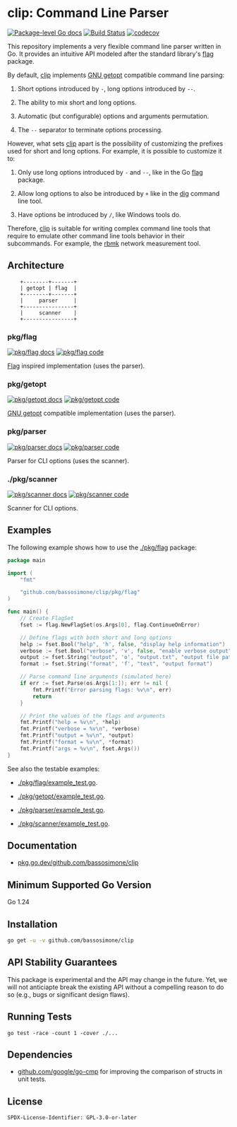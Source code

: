 # clip: Command Line Parser

[![Package-level Go docs](https://pkg.go.dev/badge/github.com/bassosimone/clip)](https://pkg.go.dev/github.com/bassosimone/clip) [![Build Status](https://github.com/bassosimone/clip/actions/workflows/go.yml/badge.svg)](https://github.com/bassosimone/clip/actions) [![codecov](https://codecov.io/gh/bassosimone/clip/branch/main/graph/badge.svg)](https://codecov.io/gh/bassosimone/clip)

This repository implements a very flexible command line parser
written in Go. It provides an intuitive API modeled after the
standard library's [flag](https://pkg.go.dev/flag) package.

By default, [clip](https://github.com/bassosimone/clip) implements
[GNU getopt](https://linux.die.net/man/3/getopt) compatible
command line parsing:

1. Short options introduced by `-`, long options introduced by `--`.

2. The ability to mix short and long options.

3. Automatic (but configurable) options and arguments permutation.

4. The `--` separator to terminate options processing.

However, what sets [clip](https://github.com/bassosimone/clip) apart is
the possibility of customizing the prefixes used for short and long
options. For example, it is possible to customize it to:

1. Only use long options introduced by `-` and `--`, like in the
Go [flag](https://pkg.go.dev/flag) package.

2. Allow long options to also be introduced by `+` like in the
[dig](https://linux.die.net/man/1/dig) command line tool.

3. Have options be introduced by `/`, like Windows tools do.

Therefore, [clip](https://github.com/bassosimone/clip) is suitable
for writing complex command line tools that require to emulate other
command line tools behavior in their subcommands. For example, the
[rbmk](https://github.com/rbmk-project/rbmk) network measurement tool.

## Architecture

```
    +--------+-------+
    | getopt | flag  |
    +--------+-------+
    |     parser     |
    +----------------+
    |     scanner    |
    +----------------+
```

### pkg/flag

[![pkg/flag docs](https://pkg.go.dev/badge/github.com/bassosimone/clip/pkg/flag)](
https://pkg.go.dev/github.com/bassosimone/clip/pkg/flag) [![pkg/flag code](
https://img.shields.io/badge/github-pkg/flag-blue?logo=github)](
https://github.com/bassosimone/pkg/flag)

[Flag](https://pkg.go.dev/flag) inspired implementation (uses the parser).

### pkg/getopt

[![pkg/getopt docs](https://pkg.go.dev/badge/github.com/bassosimone/clip/pkg/getopt)](
https://pkg.go.dev/github.com/bassosimone/clip/pkg/getopt) [![pkg/getopt code](
https://img.shields.io/badge/github-pkg/getopt-blue)](
https://github.com/bassosimone/pkg/getopt)

[GNU getopt](https://linux.die.net/man/3/getopt) compatible implementation (uses the parser).

### pkg/parser

[![pkg/parser docs](https://pkg.go.dev/badge/github.com/bassosimone/clip/pkg/parser)](
https://pkg.go.dev/github.com/bassosimone/clip/pkg/parser) [![pkg/parser code](
https://img.shields.io/badge/github-pkg/parser-blue)](
https://github.com/bassosimone/pkg/parser)

Parser for CLI options (uses the scanner).

### ./pkg/scanner

[![pkg/scanner docs](https://pkg.go.dev/badge/github.com/bassosimone/clip/pkg/scanner)](
https://pkg.go.dev/github.com/bassosimone/clip/pkg/scanner) [![pkg/scanner code](
https://img.shields.io/badge/github-pkg/scanner-blue)](
https://github.com/bassosimone/pkg/scanner)

Scanner for CLI options.

## Examples

The following example shows how to use the [./pkg/flag](pkg/flag) package:

```Go
package main

import (
	"fmt"

	"github.com/bassosimone/clip/pkg/flag"
)

func main() {
	// Create FlagSet
	fset := flag.NewFlagSet(os.Args[0], flag.ContinueOnError)

	// Define flags with both short and long options
	help := fset.Bool("help", 'h', false, "display help information")
	verbose := fset.Bool("verbose", 'v', false, "enable verbose output")
	output := fset.String("output", 'o', "output.txt", "output file path")
	format := fset.String("format", 'f', "text", "output format")

	// Parse command line arguments (simulated here)
	if err := fset.Parse(os.Args[1:]); err != nil {
		fmt.Printf("Error parsing flags: %v\n", err)
		return
	}

	// Print the values of the flags and arguments
	fmt.Printf("help = %v\n", *help)
	fmt.Printf("verbose = %v\n", *verbose)
	fmt.Printf("output = %v\n", *output)
	fmt.Printf("format = %v\n", *format)
	fmt.Printf("args = %v\n", fset.Args())
}
```

See also the testable examples:

- [./pkg/flag/example_test.go](pkg/flag/example_test.go).

- [./pkg/getopt/example_test.go](pkg/getopt/example_test.go).

- [./pkg/parser/example_test.go](pkg/parser/example_test.go).

- [./pkg/scanner/example_test.go](pkg/scanner/example_test.go).

## Documentation

- [pkg.go.dev/github.com/bassosimone/clip](https://pkg.go.dev/github.com/bassosimone/clip)

## Minimum Supported Go Version

Go 1.24

## Installation

```bash
go get -u -v github.com/bassosimone/clip
```

## API Stability Guarantees

This package is experimental and the API may change in the future. Yet,
we will not anticiapte break the existing API without a compelling reason
to do so (e.g., bugs or significant design flaws).

## Running Tests

```
go test -race -count 1 -cover ./...
```

## Dependencies

- [github.com/google/go-cmp](https://pkg.go.dev/github.com/google/go-cmp)
for improving the comparison of structs in unit tests.

## License

```
SPDX-License-Identifier: GPL-3.0-or-later
```

